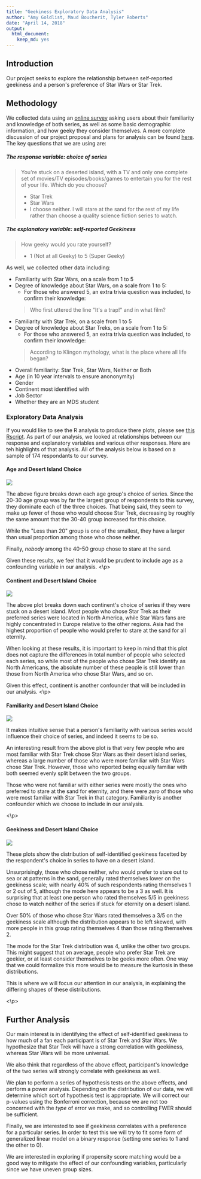 ```yaml
---
title: "Geekiness Exploratory Data Analysis"
author: "Amy Goldlist, Maud Boucherit, Tyler Roberts"
date: "April 14, 2018"
output:   
  html_document:
    keep_md: yes
---
```



## Introduction

Our project seeks to explore the relationship between self-reported geekiness and a person's preference of Star Wars or Star Trek. 

## Methodology

We collected data using an [online survey](https://goo.gl/forms/Jb3pCN6GVhqziVvt1) asking users about their familiarity and knowledge of both series, as well as some basic demographic information, and how geeky they consider themselves. A more complete discussion of our project proposal and plans for analysis can be found [here](../proposal.md).  The key questions that we are using are:

##### The response variable: choice of series

> You're stuck on a deserted island, with a TV and only one complete set of movies/TV episodes/books/games to entertain you for the rest of your life.  Which do you choose?  
> * Star Trek
> * Star Wars
> * I choose neither.  I will stare at the sand for the rest of my life rather than choose a quality science fiction series to watch.

##### The explanatory variable: self-reported Geekiness

> How geeky would you rate yourself?
> * 1 (Not at all Geeky) to 5 (Super Geeky)


As well, we collected other data including:
* Familiarity with Star Wars, on a scale from 1 to 5
* Degree of knowledge about Star Wars, on a scale from 1 to 5:
  * For those who answered 5, an extra trivia question was included, to confirm their knowledge:
  > Who first uttered the line "It's a trap!" and in what film?
* Familiarity with Star Trek, on a scale from 1 to 5
* Degree of knowledge about Star Treks, on a scale from 1 to 5:
  * For those who answered 5, an extra trivia question was included, to confirm their knowledge:
  > According to Klingon mythology, what is the place where all life began?
* Overall familiarity: Star Trek, Star Wars, Neither or Both
* Age (in 10 year intervals to ensure anononymity)
* Gender
* Continent most identified with
* Job Sector
* Whether they are an MDS student


### Exploratory Data Analysis

If you would like to see the R analysis to produce there plots, please see [this Rscript](../src/image_ag.R).  As part of our analysis, we looked at relationships between our response and explanatory variables and various other responses.  Here are teh highlights of that analysis.  All of the analysis below is based on a sample of 174 respondants to our survey.  


#### Age and Desert Island Choice

![](../results/figures/desert_island-age.png)
<p>
The above figure breaks down each age group's choice of series. Since the 20-30 age group was by far the largest group of respondents to this survey, they dominate each of the three choices. That being said, they seem to make up fewer of those who would choose Star Trek, decreasing by roughly the same amount that the 30-40 group increased for this choice.

While the "Less than 20" group is one of the smallest, they have a larger than usual proportion among those who chose neither.

Finally, *nobody* among the 40-50 group chose to stare at the sand.

Given these results, we feel that it would be prudent to include age as a confounding variable in our analysis.
<\p>

#### Continent and Desert Island Choice

![](../results/figures/desert_island-continent.png)
<p>
The above plot breaks down each continent's choice of series if they were stuck on a desert island.  Most people who chose Star Trek as their preferred series were located in North America, while Star Wars fans are highly concentrated in Europe relative to the other regions. Asia had the highest proportion of people who would prefer to stare at the sand for all eternity. 

When looking at these results, it is important to keep in mind that this plot does not capture the differences in total number of people who selected each series, so while most of the people who chose Star Trek identify as North Americans, the absolute number of these people is still lower than those from North America who chose Star Wars, and so on.

Given this effect, continent is another confounder that will be included in our analysis.
<\p>

#### Familiarity and Desert Island Choice

![](../results/figures/desert_island-familiarity.png)

<p>
It makes intuitive sense that a person's familiarity with various series would influence their choice of series, and indeed it seems to be so.

An interesting result from the above plot is that very few people who are most familiar with Star Trek chose Star Wars as their desert island series, whereas a large number of those who were more familiar with Star Wars chose Star Trek. However, those who reported being equally familiar with both seemed evenly split between the two groups. 

Those who were not familiar with either series were mostly the ones who preferred to stare at the sand for eternity, and there were *zero* of those who were most familiar with Star Trek in that category.  Familiarity is another confounder which we choose to include in our analysis.

<\p>

#### Geekiness and Desert Island Choice

![](../results/figures/desert_island-geekiness.png)

<p>
These plots show the distribution of self-identified geekiness facetted by the respondent's choice in series to have on a desert island.

Unsurprisingly, those who chose neither, who would prefer to stare out to sea or at patterns in the sand, generally rated themselves lower on the geekiness scale; with nearly 40% of such respondents rating themselves 1 or 2 out of 5, although the mode here appears to be a 3 as well. It is surprising that at least one person who rated themselves  5/5 in geekiness chose to watch neither of the series if stuck for eternity on a desert island.

Over 50% of those who chose Star Wars rated themselves a 3/5 on the geekiness scale although the distribution appears to be left skewed, with more people in this group rating themselves 4 than those rating themselves 2.

The mode for the Star Trek distribution was 4, unlike the other two groups. This might suggest that on average, people who prefer Star Trek are geekier, or at least consider themselves to be geeks more often. One way that we could formalize this more would be to measure the kurtosis in these distributions.

This is where we will focus our attention in our analysis, in explaining the differing shapes of these distributions.

<\p>

## Further Analysis 

Our main interest is in identifying the effect of self-identified geekiness to how much of a fan each participant is of Star Trek and Star Wars. We hypothesize that Star Trek will have a strong correlation with geekiness, whereas Star Wars will be more universal.

We also think that regardless of the above effect, participant's knowledge of the two series will strongly correlate with geekiness as well.

We plan to perform a series of hypothesis tests on the above effects, and perform a power analysis. Depending on the distribution of our data, we will determine which sort of hypothesis test is appropriate. We will correct our p-values using the Bonferroni correction, because we are not too concerned with the *type* of error we make, and so controlling FWER should be sufficient.

Finally, we are interested to see if geekiness correlates with a preference for a particular series. In order to test this we will try to fit some form of generalized linear model on a binary response (setting one series to 1 and the other to 0).  

We are interested in exploring if propensity score matching would be a good way to mitigate the effect of our confounding variables, particularly since we have uneven group sizes.
